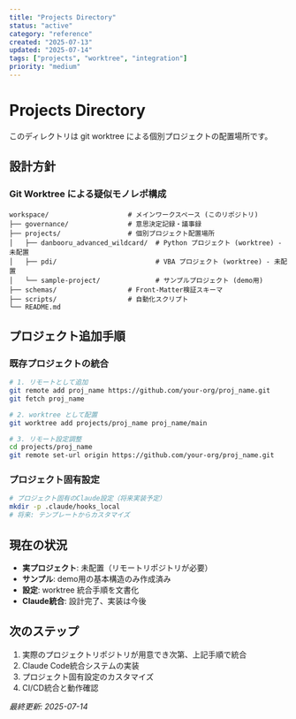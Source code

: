 ```yaml
---
title: "Projects Directory"
status: "active"
category: "reference"
created: "2025-07-13"
updated: "2025-07-14"
tags: ["projects", "worktree", "integration"]
priority: "medium"
---
```


# Projects Directory

このディレクトリは git worktree による個別プロジェクトの配置場所です。

## 設計方針

### Git Worktree による疑似モノレポ構成
```
workspace/                    # メインワークスペース (このリポジトリ)
├── governance/               # 意思決定記録・議事録
├── projects/                 # 個別プロジェクト配置場所
│   ├── danbooru_advanced_wildcard/  # Python プロジェクト (worktree) - 未配置
│   ├── pdi/                         # VBA プロジェクト (worktree) - 未配置
│   └── sample-project/              # サンプルプロジェクト (demo用)
├── schemas/                  # Front-Matter検証スキーマ
├── scripts/                  # 自動化スクリプト
└── README.md
```

## プロジェクト追加手順

### 既存プロジェクトの統合
```bash
# 1. リモートとして追加
git remote add proj_name https://github.com/your-org/proj_name.git
git fetch proj_name

# 2. worktree として配置
git worktree add projects/proj_name proj_name/main

# 3. リモート設定調整
cd projects/proj_name
git remote set-url origin https://github.com/your-org/proj_name.git
```

### プロジェクト固有設定
```bash
# プロジェクト固有のClaude設定（将来実装予定）
mkdir -p .claude/hooks_local
# 将来: テンプレートからカスタマイズ
```

## 現在の状況

- **実プロジェクト**: 未配置（リモートリポジトリが必要）
- **サンプル**: demo用の基本構造のみ作成済み
- **設定**: worktree 統合手順を文書化
- **Claude統合**: 設計完了、実装は今後

## 次のステップ

1. 実際のプロジェクトリポジトリが用意でき次第、上記手順で統合
2. Claude Code統合システムの実装
3. プロジェクト固有設定のカスタマイズ
4. CI/CD統合と動作確認

*最終更新: 2025-07-14*